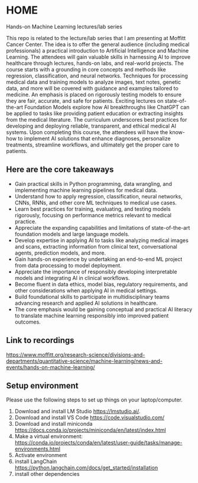 # HOME
Hands-on Machine Learning lectures/lab series

This repo is related to the lecture/lab series that I am presenting at Moffitt Cancer Center. The idea is to offer the general audience (including medical professionals) a practical introduction to Artificial Intelligence and Machine Learning. The attendees will gain valuable skills in harnessing AI to improve healthcare through lectures, hands-on labs, and real-world projects. The course starts with a grounding in core concepts and methods like regression, classification, and neural networks. Techniques for processing medical data and training models to analyze images, text notes, genetic data, and more will be covered with guidance and examples tailored to medicine. An emphasis is placed on rigorously testing models to ensure they are fair, accurate, and safe for patients. Exciting lectures on state-of-the-art Foundation Models explore how AI breakthroughs like ChatGPT can be applied to tasks like providing patient education or extracting insights from the medical literature. The curriculum underscores best practices for developing and deploying reliable, transparent, and ethical medical AI systems. Upon completing this course, the attendees will have the know-how to implement AI solutions that enhance diagnoses, personalize treatments, streamline workflows, and ultimately get the proper care to patients.

## Here are the core takeaways

* Gain practical skills in Python programming, data wrangling, and implementing machine learning pipelines for medical data.
* Understand how to apply regression, classification, neural networks, CNNs, RNNs, and other core ML techniques to medical use cases.
* Learn best practices for training, evaluating, and testing models rigorously, focusing on performance metrics relevant to medical practice.
* Appreciate the expanding capabilities and limitations of state-of-the-art foundation models and large language models.
* Develop expertise in applying AI to tasks like analyzing medical images and scans, extracting information from clinical text, conversational agents, prediction models, and more.
* Gain hands-on experience by undertaking an end-to-end ML project from data processing to model deployment.
* Appreciate the importance of responsibly developing interpretable models and integrating AI in clinical workflows.
* Become fluent in data ethics, model bias, regulatory requirements, and other considerations when applying AI in medical settings.
* Build foundational skills to participate in multidisciplinary teams advancing research and applied AI solutions in healthcare.
* The core emphasis would be gaining conceptual and practical AI literacy to translate machine learning responsibly into improved patient outcomes.

## Link to recordings
https://www.moffitt.org/research-science/divisions-and-departments/quantitative-science/machine-learning/news-and-events/hands-on-machine-learning/

## Setup environment
Please use the following steps to set up things on your laptop/computer.

1.  Download and install LM Studio https://lmstudio.ai/.
2.  Download and install VS Code https://code.visualstudio.com/
3.  Download and install miniconda https://docs.conda.io/projects/miniconda/en/latest/index.html
4.  Make a virtual environment: https://conda.io/projects/conda/en/latest/user-guide/tasks/manage-environments.html
5.  Activate environment
6.  install LangChain https://python.langchain.com/docs/get_started/installation
7.  install other dependencies
